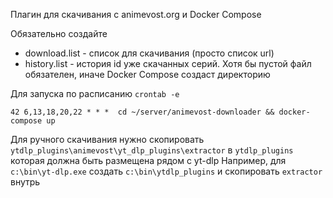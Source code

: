 Плагин для скачивания с animevost.org и Docker Compose

Обязательно создайте
- download.list - список для скачивания (просто список url)
- history.list - история id уже скачанных серий. Хотя бы пустой файл обязателен, иначе Docker Compose создаст директорию

Для запуска по расписанию `crontab -e`

```crontab
42 6,13,18,20,22 * * *  cd ~/server/animevost-downloader && docker-compose up
```

Для ручного скачивания нужно скопировать `ytdlp_plugins\animevost\yt_dlp_plugins\extractor`
в `ytdlp_plugins` которая должна быть размещена рядом с yt-dlp
Например, для `c:\bin\yt-dlp.exe` создать `c:\bin\ytdlp_plugins` и скопировать `extractor` внутрь
